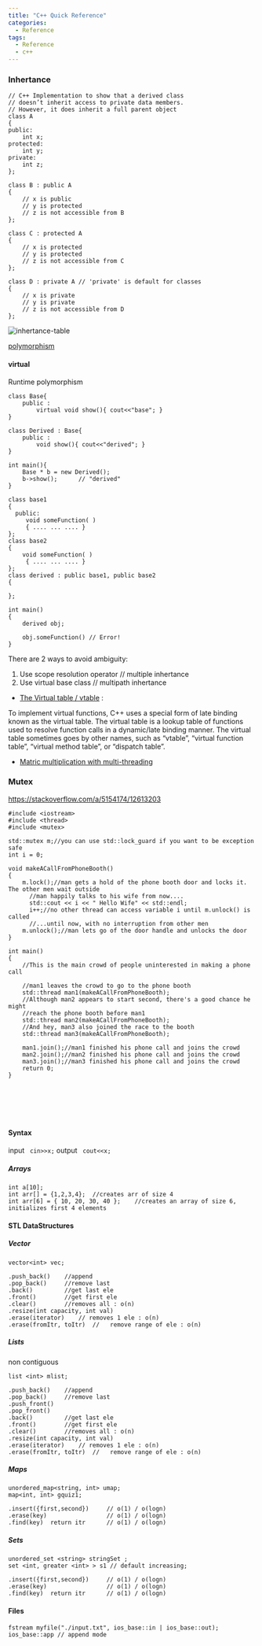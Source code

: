 ```yaml
---
title: "C++ Quick Reference"
categories:
  - Reference
tags:
  - Reference
  - c++
---
```



### Inhertance

```
// C++ Implementation to show that a derived class 
// doesn’t inherit access to private data members. 
// However, it does inherit a full parent object 
class A 
{ 
public: 
	int x; 
protected: 
	int y; 
private: 
	int z; 
}; 

class B : public A 
{ 
	// x is public 
	// y is protected 
	// z is not accessible from B 
}; 

class C : protected A 
{ 
	// x is protected 
	// y is protected 
	// z is not accessible from C 
}; 

class D : private A // 'private' is default for classes 
{ 
	// x is private 
	// y is private 
	// z is not accessible from D 
}; 

```

![inhertance-table](/assets/images/cppInhertance.png)


[polymorphism](https://www.geeksforgeeks.org/polymorphism-in-c/)

#### virtual
Runtime polymorphism
```
class Base{
    public : 
        virtual void show(){ cout<<"base"; }
}

class Derived : Base{
    public : 
        void show(){ cout<<"derived"; }
}

int main(){
    Base * b = new Derived();
    b->show();      // "derived"
}

```

```
class base1
{
  public:
     void someFunction( )
     { .... ... .... }  
};
class base2
{
    void someFunction( )
     { .... ... .... } 
};
class derived : public base1, public base2
{
    
};

int main()
{
    derived obj;

    obj.someFunction() // Error!  
}

```

There are 2 ways to avoid ambiguity:

1. Use scope resolution operator     // multiple inhertance
2. Use virtual base class            // multipath inhertance


- [The Virtual table / vtable](https://www.learncpp.com/cpp-tutorial/125-the-virtual-table/) :

To implement virtual functions, C++ uses a special form of late binding known as the virtual table. The virtual table is a lookup table of functions used to resolve function calls in a dynamic/late binding manner. The virtual table sometimes goes by other names, such as “vtable”, “virtual function table”, “virtual method table”, or “dispatch table”.


- [Matric multiplication with multi-threading](https://www.geeksforgeeks.org/multiplication-of-matrix-using-threads/)





### Mutex

https://stackoverflow.com/a/5154174/12613203

```
#include <iostream>
#include <thread>
#include <mutex>

std::mutex m;//you can use std::lock_guard if you want to be exception safe
int i = 0;

void makeACallFromPhoneBooth() 
{
    m.lock();//man gets a hold of the phone booth door and locks it. The other men wait outside
      //man happily talks to his wife from now....
      std::cout << i << " Hello Wife" << std::endl;
      i++;//no other thread can access variable i until m.unlock() is called
      //...until now, with no interruption from other men
    m.unlock();//man lets go of the door handle and unlocks the door
}

int main() 
{
    //This is the main crowd of people uninterested in making a phone call

    //man1 leaves the crowd to go to the phone booth
    std::thread man1(makeACallFromPhoneBooth);
    //Although man2 appears to start second, there's a good chance he might
    //reach the phone booth before man1
    std::thread man2(makeACallFromPhoneBooth);
    //And hey, man3 also joined the race to the booth
    std::thread man3(makeACallFromPhoneBooth);

    man1.join();//man1 finished his phone call and joins the crowd
    man2.join();//man2 finished his phone call and joins the crowd
    man3.join();//man3 finished his phone call and joins the crowd
    return 0;
}
```




<br>
<br>
<br>
<br>

#### Syntax
input ` cin>>x;`
output ` cout<<x;`

##### Arrays
```
int a[10];
int arr[] = {1,2,3,4};  //creates arr of size 4
int arr[6] = { 10, 20, 30, 40 };    //creates an array of size 6, initializes first 4 elements 
```

#### STL DataStructures

##### Vector
```
vector<int> vec;

.push_back()    //append
.pop_back()     //remove last
.back()         //get last ele
.front()        //get first ele
.clear()        //removes all : o(n)
.resize(int capacity, int val)  
.erase(iterator)    // removes 1 ele : o(n)
.erase(fromItr, toItr)  //   remove range of ele : o(n)
```

##### Lists
non contiguous
```
list <int> mlist;

.push_back()    //append
.pop_back()     //remove last
.push_front()    
.pop_front()
.back()         //get last ele
.front()        //get first ele
.clear()        //removes all : o(n)
.resize(int capacity, int val)  
.erase(iterator)    // removes 1 ele : o(n)
.erase(fromItr, toItr)  //   remove range of ele : o(n)
```

##### Maps

```
unordered_map<string, int> umap; 
map<int, int> gquiz1;

.insert({first,second})     // o(1) / o(logn) 
.erase(key)                 // o(1) / o(logn)
.find(key)  return itr      // o(1) / o(logn)

```

##### Sets
```
unordered_set <string> stringSet ;
set <int, greater <int> > s1 // default increasing;

.insert({first,second})     // o(1) / o(logn) 
.erase(key)                 // o(1) / o(logn)
.find(key)  return itr      // o(1) / o(logn)

```


#### Files
```
fstream myfile("./input.txt", ios_base::in | ios_base::out);
ios_base::app // append mode
```